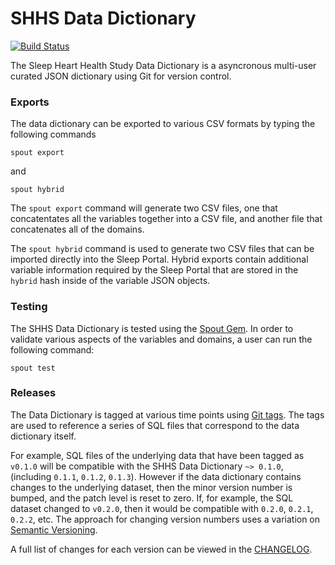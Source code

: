 SHHS Data Dictionary
========================

[![Build Status](https://travis-ci.org/sleepepi/shhs-data-dictionary.png?branch=master)](https://travis-ci.org/sleepepi/shhs-data-dictionary)

The Sleep Heart Health Study Data Dictionary is a asyncronous multi-user curated JSON dictionary using Git for version control.

### Exports

The data dictionary can be exported to various CSV formats by typing the following commands

```
spout export
```

and

```
spout hybrid
```

The `spout export` command will generate two CSV files, one that concatentates all the variables together into a CSV file, and another file that concatenates all of the domains.


The `spout hybrid` command is used to generate two CSV files that can be imported directly into the Sleep Portal. Hybrid exports contain additional variable information required by the Sleep Portal that are stored in the `hybrid` hash inside of the variable JSON objects.


### Testing

The SHHS Data Dictionary is tested using the [Spout Gem](https://github.com/sleepepi/spout). In order to validate various aspects of the variables and domains, a user can run the following command:

```
spout test
```


### Releases

The Data Dictionary is tagged at various time points using [Git tags](http://git-scm.com/book/en/Git-Basics-Tagging). The tags are used to reference a series of SQL files that correspond to the data dictionary itself.

For example, SQL files of the underlying data that have been tagged as `v0.1.0` will be compatible with the SHHS Data Dictionary `~> 0.1.0`, (including `0.1.1`, `0.1.2`, `0.1.3`). However if the data dictionary contains changes to the underlying dataset, then the minor version number is bumped, and the patch level is reset to zero.  If, for example, the SQL dataset changed to `v0.2.0`, then it would be compatible with `0.2.0`, `0.2.1`, `0.2.2`, etc. The approach for changing version numbers uses a variation on [Semantic Versioning](http://semver.org).

A full list of changes for each version can be viewed in the [CHANGELOG](https://github.com/sleepepi/shhs-data-dictionary/blob/master/CHANGELOG.md).
